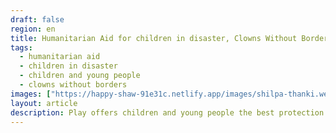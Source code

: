 ```yaml
---
draft: false
region: en
title: Humanitarian Aid for children in disaster, Clowns Without Borders
tags:
  - humanitarian aid
  - children in disaster
  - children and young people
  - clowns without borders
images: ["https://happy-shaw-91e31c.netlify.app/images/shilpa-thanki.webp"]
layout: article
description: Play offers children and young people the best protection from disaster. Discover how Clowns Without Borders can deliver better NGO results on programmes you already run.
---
```


